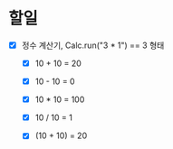 # 할일 

- [x] 정수 계산기, Calc.run("3 * 1") == 3 형태

  - [x] 10 + 10 = 20

  - [x] 10 - 10 = 0
 
  - [x] 10 * 10 = 100

  - [x] 10 / 10 = 1

  - [x] (10 + 10) = 20